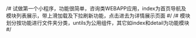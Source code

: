 /#
试做第一个小程序，功能很简单，咨询类WEBAPP应用，index为首页导航及模块列表展示，带上滑加载及下拉刷新功能，点击进去为详情展示页面
#/
/#
模块划分按功能进行文件夹分类，untils为公用组件，其它如index和detail为功能模块
#/
